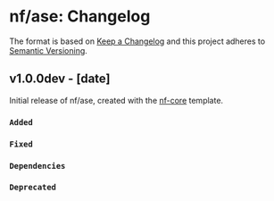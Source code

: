 # nf/ase: Changelog

The format is based on [Keep a Changelog](https://keepachangelog.com/en/1.0.0/)
and this project adheres to [Semantic Versioning](https://semver.org/spec/v2.0.0.html).

## v1.0.0dev - [date]

Initial release of nf/ase, created with the [nf-core](https://nf-co.re/) template.

### `Added`

### `Fixed`

### `Dependencies`

### `Deprecated`
